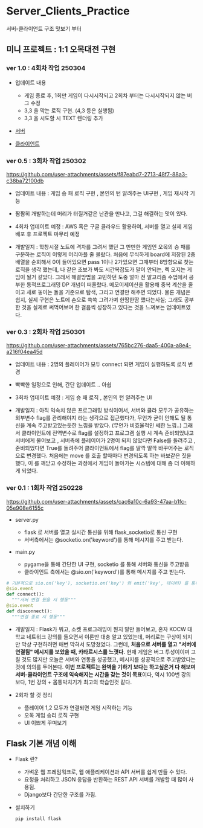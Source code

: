 # Server_Clients_Practice
서버-클라이언트 구조 맛보기 부터

## 미니 프로젝트 : 1:1 오목대전 구현

### ver 1.0 : 4회차 작업 250304

- 업데이트 내용
  - 게임 종료 후, 1회만 게임이 다시시작되고 2회차 부터는 다시시작되지 않는 버그 수정
  - 3,3 을 막는 로직 구현. (4,3 등은 실행됨)
  - 3,3 을 시도할 시 TEXT 렌더링 추가

- [서버](./game_omok/server.py)
- [클라이언트](./game_omok/main.py)

### ver 0.5 : 3회차 작업 250302


https://github.com/user-attachments/assets/f87eabd7-2713-48f7-88a3-c38ba72100db


- 업데이트 내용 : 게임 승 패 로직 구현 , 본인의 턴 알려주는 UI구현 , 게임 재시작 기능
- 짬짬히 개발하는데 머리가 터질거같은 난관을 만나고, 그걸 해결하는 맛이 있다.
- 4회차 업데이트 예정 : AWS 혹은 구글 클라우드 활용하여, 서버를 열고 실제 게임 배포 후 프로젝트 마무리 예정

- 개발일지 : 학창시절 노트에 격자를 그려서 했던 그 만만한 게임인 오목의 승 패를 구분하는 로직이 이렇게 머리아플 줄 몰랐다.
처음에 무식하게 board에 저장된 2중배열을 순회해서 0이 들어있으면 pass 1이나 2가있으면 그때부터 8방향으로 찾는 로직을 생각 했는데, 나 같은 초보가 봐도 시간복잡도가 말이 안되는, 렉 오지는 게임이 될거 같았다. 그래서 해결방법을 고민하던 도중 얼마 전 알고리즘 수업에서 공부한 동적프로그래밍 DP 개념이 떠올랐다. 메모이제이션을 활용해 중복 계산을 줄이고 새로 놓이는 돌을 기준으로 탐색, 그리고 연결만 해주면 되었다. 물론 개념은 쉽지, 실제 구현은 노트에 손으로 쓱쓱 그려가며 한땀한땀 했다는사실;
그래도 공부한 것을 실제로 써먹어보며 한 걸음씩 성장하고 있다는 것을 느껴보는 업데이트였다.

### ver 0.3 : 2회차 작업 250301


https://github.com/user-attachments/assets/765bc276-daa5-400a-a8e4-a216f04ea45d


- 업데이트 내용 : 2명의 플레이어가 모두 connect 되면 게임이 실행하도록 로직 변경
- 빡빡한 일정으로 인해, 간단 업데이트 .. 아쉽
- 3회차 업데이트 예정 : 게임 승 패 로직 , 본인의 턴 알려주는 UI

- 개발일지 : 아직 익숙치 않은 프로그래밍 방식이여서, 서버와 클라 모두가 공유하는 외부변수 flag를 관리해야지 라는 생각으로 접근했다가, 무언가 굳이 안해도 될 통신을 계속 주고받고있는듯한 느낌을 받았다. (무언가 비효율적인 쎄한 느낌..)
그래서 클라이언트에 전역변수로 flag를 설정하고 프로그램 실행 시 계속 준비되었냐고 서버에게 물어보고 , 서버측에 플레이어가 2명이 되지 않았다면 False를 돌려주고 , 준비되었다면 True를 돌려주어 클라이언트에서 flag를 딸깍 딸깍 바꾸어주는 로직으로 변경했다. 처음에는 move 를 호출 할때마다 변경되도록 하는 바보같은 짓을 했다, 이 를 깨닫고 수정하는 과정에서 게임이 돌아가는 시스템에 대해 좀 더 이해하게 되었다.


### ver 0.1 : 1회차 작업 250228

https://github.com/user-attachments/assets/cac6a10c-6a93-47aa-b1fc-05e908e6155c


- server.py
  - flask 로 서버를 열고 실시간 통신을 위해 flask_socketio로 통신 구현
  - 서버측에서는 @socketio.on('keyword')를 통해 메시지를 주고 받는다.

- main.py
  - pygame을 통해 간단한 UI 구현, socketio 를 통해 서버와 통신을 주고받음
  - 클라이언트 측에서는 @sio.on('keyword')를 통해 메시지를 주고 받는다.

```python
# 기본적으로 sio.on('key'), socketio.on('key') 와 emit('key', 데이터) 를 통해 통신을 함
@sio.event
def connect():
  """서버 연결 됬을 시 행동"""
@sio.event
def disconnect():
  """연결 종료 시 행동"""
```

- 개발일지 : Flask가 뭐고, 소켓 프로그래밍이 뭔지 말만 들어보고, 혼자 KOCW 대학교 네트워크 강의를 들으면서 이론만 대충 알고 있었는데, 머리로는 구상이 되지만 막상 구현하려면 매번 막혀서 도망쳤었다. 그런데, **처음으로 서버를 열고 "서버에 연결됨" 메시지를 보았을 때, 카타르시스를 느꼇다.** 현재 게임은 버그 투성이이며 고칠 것도 많지만 오늘은 서버와 연동을 성공했고, 메시지를 성공적으로 주고받았다는 것에 의의를 두어본다. **이번 프로젝트는 완벽을 기하기 보다는 하고싶은거 다 해보며 서버-클라이언트 구조에 익숙해지는 시간을 갖는 것이 목표**이다, 역시 100번 강의 보다, 1번 강의 + 몸통박치기가 최고의 학습인것 같다.

- 2회차 할 것 정리
    - 플레이어 1,2 모두가 연결되면 게임 시작하는 기능
    - 오목 게임 승리 로직 구현
    - UI 이쁘게 꾸며보기


## Flask 기본 개념 이해
- Flask 란?
  - 가벼운 웹 프레임워크로, 웹 애플리케이션과 API 서버를 쉽게 만들 수 있다.
  - 요청을 처리하고 JSON 응답을 반환하는 REST API 서버를 개발할 때 많이 사용됨.
  - Django보다 간단한 구조를 가짐.

- 설치하기
  ```shell
  pip install flask
  ```

